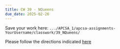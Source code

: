 ```yaml
---
title: CW 39 - NQueens
due_date: 2025-02-26
---
```



Save your work here: `.../APCSA_1/apcsa-assignments-YourUsername/classwork/39_NQueens/`

Please follow the directions indicated [here](`https://github.com/novillo-cs/apcsa_material/blob/main/classwork/30_nqueens/notes.md`)
